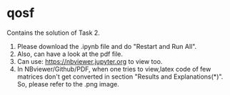 # qosf

Contains the solution of Task 2.

1. Please download the .ipynb file and do "Restart and Run All".
2. Also, can have a look at the pdf file.
3. Can use: https://nbviewer.jupyter.org to view too.
4. In NBviewer/Github/PDF, when one tries to view,latex code of few matrices don't get converted in section "Results and Explanations(*)". So, please refer to the .png image.
